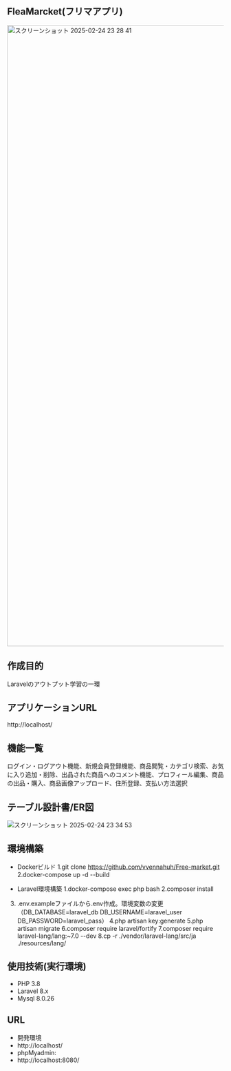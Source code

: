 ## FleaMarcket(フリマアプリ)
<img width="1440" alt="スクリーンショット 2025-02-24 23 28 41" src="https://github.com/user-attachments/assets/59a42a26-00a8-45f2-ae57-68ab17260d0f" />

## 作成目的
Laravelのアウトプット学習の一環

## アプリケーションURL
http://localhost/

## 機能一覧
ログイン・ログアウト機能、新規会員登録機能、商品閲覧・カテゴリ検索、お気に入り追加・削除、出品された商品へのコメント機能、プロフィール編集、商品の出品・購入、商品画像アップロード、住所登録、支払い方法選択

## テーブル設計書/ER図

![スクリーンショット 2025-02-24 23 34 53](https://github.com/user-attachments/assets/83be120e-cdad-4fd6-8184-56075c7d8388)


## 環境構築
- Dockerビルド
1.git clone https://github.com/vvennahuh/Free-market.git
2.docker-compose up -d --build

- Laravel環境構築
1.docker-compose exec php bash
2.composer install
3. .env.exampleファイルから.env作成。環境変数の変更
（DB_DATABASE=laravel_db
DB_USERNAME=laravel_user
DB_PASSWORD=laravel_pass）
4.php artisan key:generate
5.php artisan migrate
6.composer require laravel/fortify
7.composer require laravel-lang/lang:~7.0 --dev
8.cp -r ./vendor/laravel-lang/src/ja ./resources/lang/

## 使用技術(実行環境)
- PHP 3.8
- Laravel 8.x
- Mysql 8.0.26


## URL
- 開発環境
- http://localhost/
- phpMyadmin:
- http://localhost:8080/
